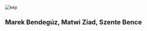 ![kép](https://github.com/user-attachments/assets/c2caf89a-2726-4344-9b37-41df9107da4a)
## Marek Bendegúz, Matwi Ziad, Szente Bence
